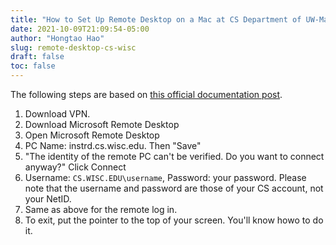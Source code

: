 ```yaml
---
title: "How to Set Up Remote Desktop on a Mac at CS Department of UW-Madison"
date: 2021-10-09T21:09:54-05:00
author: "Hongtao Hao"
slug: remote-desktop-cs-wisc
draft: false
toc: false
---
```


The following steps are based on [this official documentation post](https://csl.cs.wisc.edu/docs/csl/2013-08-19-windows-remote-desktop-howto/#connecting-from-a-mac-computer).

1. Download VPN.
2. Download Microsoft Remote Desktop
3. Open Microsoft Remote Desktop
4. PC Name: instrd.cs.wisc.edu. Then "Save"
5. "The identity of the remote PC can't be verified. Do you want to connect anyway?" Click Connect
6. Username: `CS.WISC.EDU\username`, Password: your password. Please note that the username and password are those of your CS account, not your NetID.
7. Same as above for the remote log in.
8. To exit, put the pointer to the top of your screen. You'll know howo to do it. 

